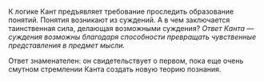 К логике Кант предъявляет требование проследить образование понятий. Понятия возникают из суждений. А в чем заключается таинственная сила, делающая возможными суждения? _Ответ Канта — суждения возможны благодаря способности превращать чувственные представления в предмет мысли._ 

Ответ знаменателен: он свидетельствует о первом, пока еще очень смутном стремлении Канта создать новую теорию познания.